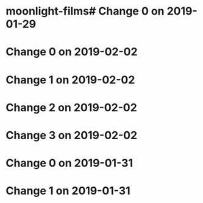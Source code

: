 # moonlight-films# Change 0 on 2019-01-29
# Change 0 on 2019-02-02
# Change 1 on 2019-02-02
# Change 2 on 2019-02-02
# Change 3 on 2019-02-02
# Change 0 on 2019-01-31
# Change 1 on 2019-01-31

